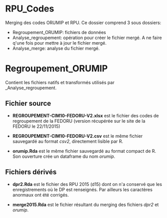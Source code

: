 # RPU_Codes

Merging des codes ORUMIP et RPU. Ce dossier comprend 3 sous dossiers:

- Regroupement_ORUMIP: fichiers de données
- Analyse_regroupement: opération pour créer le fichier mergé. A ne faire q'une fois pour mettre à jour le fichier mergé.
- Analyse_merge: analyse du fichier mergé.


Regroupement_ORUMIP
===================

Contient les fichiers natifs et transformés utilisés par _Analyse_regroupement.

Fichier source
--------------

 - __REGROUPEMENT-CIM10-FEDORU-V2.xlsx__ est le fichier des codes de regroupement de la FEDORU (version récupérée sur le site de la FEDORU le 22/11/2015)
 
 - __REGROUPEMENT-CIM10-FEDORU-V2.csv__ est le même fichier sauvegardé au format _csv2_, directement lisible par R.
 
 - __orumip.Rda__ est le même fichier sauvegardé au format compact de R. Son ouverture crée un dataframe du nom _orumip_.
 
Fichiers dérivés
-----------------

- __dpr2.Rda__ est le fichier des RPU 2015 (d15) dont on n'a conservé que les enregistrements où le DP est renseignés. Par ailleurs les caractères anormaux ont été corrigés.

- __merge2015.Rda__ est le fichier résultant du merging des fichiers _dpr2_ et _orumip_.
